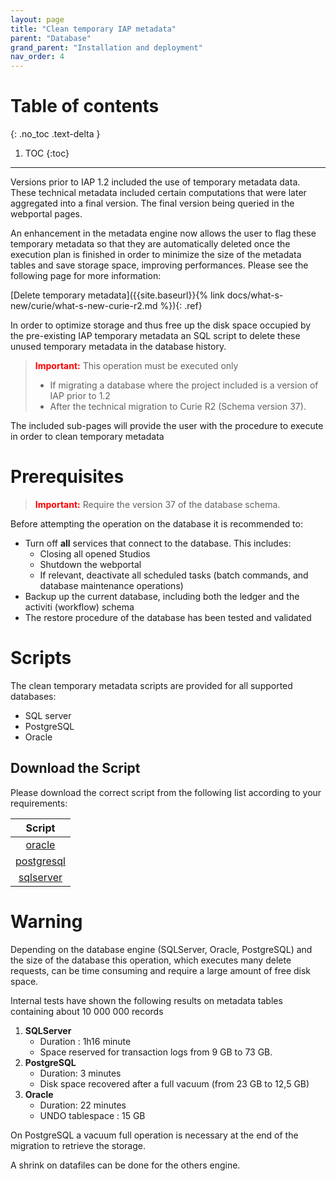 ```yaml
---
layout: page
title: "Clean temporary IAP metadata"
parent: "Database"
grand_parent: "Installation and deployment"
nav_order: 4
---
```


# Table of contents
{: .no_toc .text-delta }

1. TOC
{:toc}
---

Versions prior to IAP 1.2 included the use of temporary metadata data. These technical metadata included certain computations that were later aggregated into a final version. The final version being queried in the webportal pages.  

An enhancement in the metadata engine now allows the user to flag these temporary metadata so that they are automatically deleted once the execution plan is finished in order to minimize the size of the metadata tables and save storage space, improving performances.  Please see the following page for more information:

[Delete temporary metadata]({{site.baseurl}}{% link docs/what-s-new/curie/what-s-new-curie-r2.md %}){: .ref}

In order to optimize storage and thus free up the disk space occupied by the pre-existing IAP temporary metadata an SQL script to delete these unused temporary metadata in the database history.

> <span style="color:red">**Important:**</span> This operation must be executed only
> * If migrating a database where the project included is a version of IAP prior to 1.2
> * After the technical migration to Curie R2 (Schema version 37).

The included sub-pages will provide the user with the procedure to execute in order to clean temporary metadata

# Prerequisites

> <span style="color:red">**Important:**</span> Require the version 37 of the database schema.

Before attempting the operation on the database it is recommended to:  

* Turn off **all** services that connect to the database. This includes:
  * Closing all opened Studios
  * Shutdown the webportal
  * If relevant, deactivate all scheduled tasks (batch commands, and database maintenance operations)
* Backup up the current database, including both the ledger and the activiti (workflow) schema
* The restore procedure of the database has been tested and validated

# Scripts

The clean temporary metadata scripts are provided for all supported databases:  

* SQL server
* PostgreSQL
* Oracle

## Download the Script

Please download the correct script from the following list according to your requirements:  

|                               Script                                |
|:-------------------------------------------------------------------:|
|      [oracle](./oracle/orcl_clean_IAP_temporary_metadata.sql)       |
|   [postgresql](./postgresql/pg_clean_IAP_temporary_metadata.sql)    |
| [sqlserver](./sqlserver/sqlserver_clean_IAP_temporary_metadata.sql) |

# Warning

Depending on the database engine (SQLServer, Oracle, PostgreSQL) and the size of the database this operation, which executes many delete requests, can be time consuming and require a large amount of free disk space.

Internal tests have shown the following results on metadata tables containing about 10 000 000 records

1. **SQLServer**
   * Duration : 1h16 minute
   * Space reserved for transaction logs from 9 GB to 73 GB.
2. **PostgreSQL**
   * Duration: 3 minutes
   * Disk space recovered after a full vacuum (from 23 GB to 12,5 GB)
3. **Oracle**
   * Duration: 22 minutes
   * UNDO tablespace : 15 GB  

On PostgreSQL a vacuum full operation is necessary at the end of the migration to retrieve the storage.  

A shrink on datafiles can be done for the others engine.  
